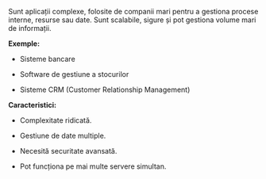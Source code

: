 Sunt aplicații complexe, folosite de companii mari pentru a gestiona procese interne, resurse sau date. Sunt scalabile, sigure și pot gestiona volume mari de informații.

**Exemple:**

- Sisteme bancare
    
- Software de gestiune a stocurilor
    
- Sisteme CRM (Customer Relationship Management)
    

**Caracteristici:**

- Complexitate ridicată.
    
- Gestiune de date multiple.
    
- Necesită securitate avansată.
    
- Pot funcționa pe mai multe servere simultan.